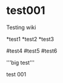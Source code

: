test001
=======

Testing wiki

*test1
*test2
*test3

#test4
#test5
#test6

'''big test'''

test 001
